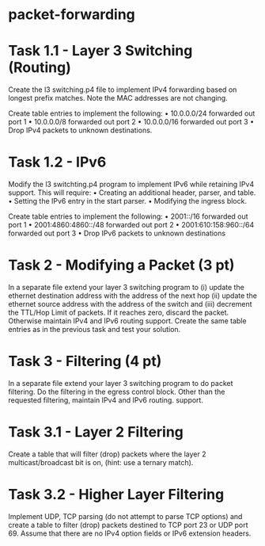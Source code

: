 # packet-forwarding

# Task 1.1 - Layer 3 Switching (Routing)
Create the l3 switching.p4 file to implement IPv4 forwarding based on longest prefix matches.
Note the MAC addresses are not changing.

Create table entries to implement the following:
• 10.0.0.0/24 forwarded out port 1
• 10.0.0.0/8 forwarded out port 2
• 10.0.0.0/16 forwarded out port 3
• Drop IPv4 packets to unknown destinations.

# Task 1.2 - IPv6
Modify the l3 switchting.p4 program to implement IPv6 while retaining IPv4 support. This will
require:
• Creating an additional header, parser, and table.
• Setting the IPv6 entry in the start parser.
• Modifying the ingress block.

Create table entries to implement the following:
• 2001::/16 forwarded out port 1
• 2001:4860:4860::/48 forwarded out port 2
• 2001:610:158:960::/64 forwarded out port 3
• Drop IPv6 packets to unknown destinations

# Task 2 - Modifying a Packet (3 pt)
In a separate file extend your layer 3 switching program to (i) update the ethernet destination
address with the address of the next hop (ii) update the ethernet source address with the address
of the switch and (iii) decrement the TTL/Hop Limit of packets. If it reaches zero, discard the
packet. Otherwise maintain IPv4 and IPv6 routing support. Create the same table entries as in
the previous task and test your solution.

# Task 3 - Filtering (4 pt)
In a separate file extend your layer 3 switching program to do packet filtering. Do the filtering
in the egress control block. Other than the requested filtering, maintain IPv4 and IPv6 routing.
support.
# Task 3.1 - Layer 2 Filtering
Create a table that will filter (drop) packets where the layer 2 multicast/broadcast bit is on,
(hint: use a ternary match). 
# Task 3.2 - Higher Layer Filtering
Implement UDP, TCP parsing (do not attempt to parse TCP options) and create a table to filter
(drop) packets destined to TCP port 23 or UDP port 69. Assume that there are no IPv4 option
fields or IPv6 extension headers.
